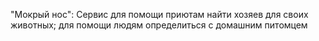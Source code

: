 "Мокрый нос": 
Cервис для помощи приютам найти хозяев для своих животных; для помощи людям определиться с домашним питомцем
